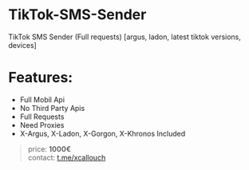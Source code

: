 # TikTok-SMS-Sender
TikTok SMS Sender (Full requests) [argus, ladon, latest tiktok versions, devices]

# Features:

- Full Mobil Api
- No Third Party Apis
- Full Requests
- Need Proxies
- X-Argus, X-Ladon, X-Gorgon, X-Khronos Included

> price: **1000€**  
> contact: [t.me/xcallouch](https://t.me/xcallouch)

